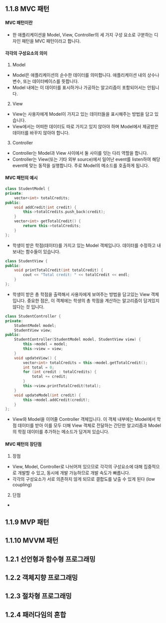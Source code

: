 ## 1.1.8 MVC 패턴
#### MVC 패턴이란
- 한 애플리케이션을 Model, View, Controller의 세 가지 구성 요소로 구분하는 디자인 패턴을 MVC 패턴이라고 합니다.
#### 각각의 구성요소의 의미
1. Model
  - Model은 애플리케이션의 순수한 데이터를 의미합니다. 애플리케이션 내의 상수나 변수, 또는 데이터베이스를 뜻합니다.
  - Model 내에는 이 데이터를 표시하거나 가공하는 알고리즘이 포함되어서는 안됩니다.
2. View
- View는 사용자에게 Model이 가지고 있는 데이터들을 표시해주는 방법을 담고 있습니다.
- View에서는 어떠한 데이터도 따로 가지고 있지 않아야 하며 Model에서 제공받은 데이터를 바꾸지 않아야 합니다.
3. Controller
- Controller는 Model과 View 사이에서 둘 사이를 잇는 다리 역할을 합니다.
- Controller는 View(또는 기타 외부 source)에서 일어난 event를 listen하여 해당 event에 맞는 동작을 실행합니다. 주로 Model의 메소드를 호출하게 됩니다.
#### MVC 패턴의 예시
```c++
class StudentModel {
private:
	vector<int> totalCredits;
public:
	void addCredit(int credit) {
		this->totalCredits.push_back(credit);
	}
	vector<int> getTotalCredit() {
		return this->totalCredits;
	}
};
```
- 학생이 받은 학점(데이터)를 가지고 있는 Model 객체입니다. 데이터를 수정하고 내보내는 함수들이 있습니다.
```c++
class StudentView {
public:
	void printTotalCredit(int totalCredit) {
		cout << "Total credit: " << totalCredit << endl;
	}
};
```
- 학생이 받은 총 학점을 출력해서 사용자에게 보여주는 방법을 담고있는 View 객체입니다. 중요한 점은, 이 객체에는 학생의 총 학점을 계산하는 알고리즘이 담겨있지 않다는 것 입니다.
```c++
class StudentController {
private:
	StudentModel model;
	StudentView view;
public:
	StudentController(StudentModel model, StudentView view) {
		this->model = model;
		this->view = view;
	}
	void updateView() {
		vector<int> totalCredits = this->model.getTotalCredit();
		int total = 0;
		for (int credit : totalCredits) {
			total += credit;
		}
		this->view.printTotalCredit(total);
	}
	void updateModel(int credit) {
		this->model.addCredit(credit);
	}
};
```
- View와 Model을 이어줄 Controller 객체입니다. 이 객체 내부에는 Model에서 학점 데이터를 받아 이를 모두 더해 View 객체로 전달하는 간단한 알고리즘과 Model의 학점 데이터를 추가하는 메소드가 담겨져 있습니다.
#### MVC 패턴의 장단점
1. 장점
- View, Model, Controller로 나뉘어져 있으므로 각각의 구성요소에 대해 집중적으로 개발할 수 있고, 동시에 개발 가능하므로 개발 속도가 빠릅니다.
- 각각의 구성요소가 서로 의존하지 않게 되므로 결합도를 낮출 수 있게 된다 (low coupling)
2. 단점
- 
## 1.1.9 MVP 패턴

## 1.1.10 MVVM 패턴

## 1.2.1 선언형과 함수형 프로그래밍

## 1.2.2 객체지향 프로그래밍

## 1.2.3 절차형 프로그래밍

## 1.2.4 패러다임의 혼합
